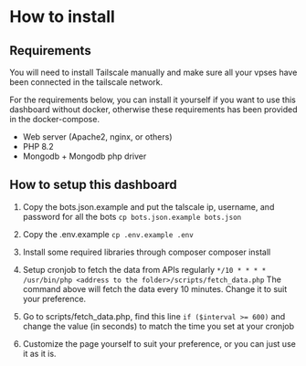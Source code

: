 # How to install
## Requirements
You will need to install Tailscale manually and make sure all your vpses have been connected in the tailscale network.

For the requirements below, you can install it yourself if you want to use this dashboard without docker, otherwise these requirements has been provided in the docker-compose.
* Web server (Apache2, nginx, or others)
* PHP 8.2
* Mongodb + Mongodb php driver


## How to setup this dashboard
1. Copy the bots.json.example and put the talscale ip, username, and password for all the bots
`cp bots.json.example bots.json`

2. Copy the .env.example 
`cp .env.example .env`

2. Install some required libraries through composer 
composer install

3. Setup cronjob to fetch the data from APIs regularly
`*/10 * * * * /usr/bin/php <address to the folder>/scripts/fetch_data.php`
The command above will fetch the data every 10 minutes. Change it to suit your preference.

4. Go to scripts/fetch_data.php, find this line `if ($interval >= 600)` and change the value (in seconds) to match the time you set at your cronjob

5. Customize the page yourself to suit your preference, or you can just use it as it is.
